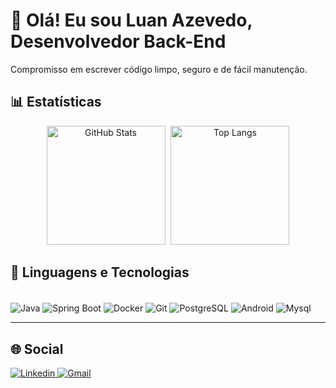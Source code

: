 # 👋 Olá! Eu sou Luan Azevedo, Desenvolvedor Back-End

Compromisso em escrever código limpo, seguro e de fácil manutenção.

## 📊 Estatísticas

<div align="center">
  <img 
    height="190" 
    style="padding-right: 5px;" 
    src="https://github-readme-stats.vercel.app/api?username=Luan-Pinheiro&show_icons=true&theme=slateorange&include_all_commits=true&locale=pt-br" 
    alt="GitHub Stats"
  />
  <img 
    height="190" 
    src="https://github-readme-stats.vercel.app/api/top-langs/?username=Luan-Pinheiro&theme=slateorange&layout=compact&custom_title=Tecnologias&langs_count=9" 
    alt="Top Langs"
  />
</div>



## 🤖 Linguagens e Tecnologias

  <div style="display: inline_block"><br>
     <img align=center alt="Java"  src="https://img.shields.io/badge/Java-C34127?style=for-the-badge&logo=openjdk&logoColor=white">
    <img align="center" alt="Spring Boot" src="https://img.shields.io/badge/Spring Boot-2E4A23?style=for-the-badge&logo=spring-boot&logoColor=6DB33F">
     <img align="center" alt="Docker" src="https://img.shields.io/badge/Docker-2496ED?style=for-the-badge&logo=docker&logoColor=white">
     <img align=center alt="Git"  src="https://img.shields.io/badge/git-orange?style=for-the-badge&logo=git&logoColor=%23F05032">
     <img align=center alt="PostgreSQL"  src="https://img.shields.io/badge/PostgreSQL-316192?style=for-the-badge&logo=postgresql&logoColor=white">
    <img align="center" alt="Android" src="https://img.shields.io/badge/Android-2E7D32?style=for-the-badge&logo=android-studio&logoColor=white">
     <img align=center alt="Mysql"  src="https://img.shields.io/badge/MySQL-004f8b?style=for-the-badge&logo=mysql&logoColor=white">
  </div>

---

## 🌐 Social

<div>
  <a href="https://www.linkedin.com/in/luan-pinheiro-azevedo/" target="_blank">
    <img src="https://img.shields.io/badge/-LinkedIn-%230077B5?style=for-the-badge&logo=linkedin&logoColor=white" alt="Linkedin">
  </a>
  <a href="mailto:lpazevedodev@gmail.com" target="_blank">
    <img src="https://img.shields.io/badge/-Gmail-%23333?style=for-the-badge&logo=gmail&logoColor=white" alt="Gmail">
  </a>
</div>

